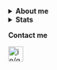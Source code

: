 <details>
<summary><b>About me</b></summary>
<p>Mi nombre es Gabriel Re, tengo 21 años y estudio Licenciatura en Analista de Sistemas en la UBA.</p>

<p>A lo largo de mis cursadas trabaje con lenguajes como: <b>C, Smalltalk, Java y Python</b>.</p>

<p>Actualmente estoy aprendiendo Oz y Julia</p>

---

<p align="center">
<img src="https://i.pinimg.com/736x/9d/d3/93/9dd3938f65d2987751535e963fa4a41c.jpg" alt="About me">
</details>

<details>
<summary><b>Stats</b></summary>

<a href="https://github.com/anuraghazra/github-readme-stats">
  <img align="center" src="https://github-readme-stats.vercel.app/api?username=gabriel-re&include_all_commits=true&count_private=true&show_icons=true&theme=tokyonight" />
</a>
<a href="https://github.com/anuraghazra/convoychat">
  <img align="center" src="https://github-readme-stats.vercel.app/api/top-langs/?username=gabriel-re&langs_count=10&layout=compact&theme=tokyonight" />
</a>

</details>

<b>Contact me</b>

<a href="https://www.linkedin.com/in/gabriel-re-b076441b3/">
<img align="left" alt="in/gabriel-re/" height="30px" src="https://image.flaticon.com/icons/png/512/174/174857.png"/>
</a>
